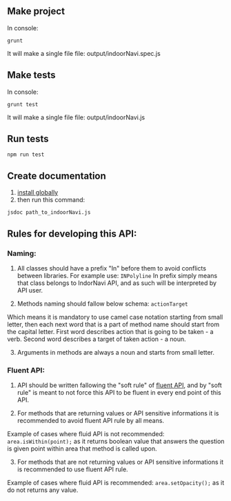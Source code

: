 ## Make project

In console:
```
grunt
```
It will make a single file file: output/indoorNavi.spec.js

## Make tests

In console:
```
grunt test
```
It will make a single file file: output/indoorNavi.js

## Run tests

```
npm run test
```

## Create documentation

1. [install globally](https://github.com/jsdoc3/jsdoc)
2. then run this command:

```
jsdoc path_to_indoorNavi.js
```

## Rules for developing this API:

### Naming:

1. All classes should have a prefix "In" before them to avoid conflicts between libraries.
For example use: ```INPolyline```
In prefix simply means that class belongs to IndorNavi API, and as such will be interpreted by API user.

2. Methods naming should fallow below schema: ```actionTarget```

Which means it is mandatory to use camel case notation starting from small letter, then each next word that is a part of method name should start from the capital letter.
First word describes action that is going to be taken - a verb.
Second word describes a target of taken action - a noun.

3. Arguments in methods are always a noun and starts from small letter.

### Fluent API:

1. API should be written fallowing the "soft rule" of [fluent API](https://www.tutorialspoint.com/entity_framework/entity_framework_fluent_api.html), and by "soft rule" is meant to not force this API to be fluent in every end point of this API.

2. For methods that are returning values or API sensitive informations it is recommended to avoid fluent API rule by all means.

Example of cases where fluid API is not recommended: ```area.isWithin(point);``` as it returns boolean value that answers the question is given point within area  that method is called upon.

3. For methods that are not returning values or API sensitive informations it is recommended to use fluent API rule.

Example of cases where fluid API is recommended: ```area.setOpacity();``` as it do not returns any value.
